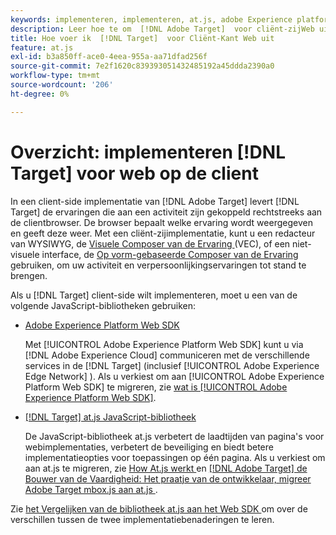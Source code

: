```yaml
---
keywords: implementeren, implementeren, at.js, adobe Experience platform web sdk, aep web sdk
description: Leer hoe te om  [!DNL Adobe Target]  voor cliënt-zijWeb uit te voeren gebruikend  [!DNL Adobe Experience Platform Web SDK]  (het Web SDK van AEP) of de bibliotheek van JavaScript at.js.
title: Hoe voer ik  [!DNL Target]  voor Cliënt-Kant Web uit
feature: at.js
exl-id: b3a850ff-ace0-4eea-955a-aa71dfad256f
source-git-commit: 7e2f1620c839393051432485192a45ddda2390a0
workflow-type: tm+mt
source-wordcount: '206'
ht-degree: 0%

---
```


# Overzicht: implementeren [!DNL Target] voor web op de client

In een client-side implementatie van [!DNL Adobe Target] levert [!DNL Target] de ervaringen die aan een activiteit zijn gekoppeld rechtstreeks aan de clientbrowser. De browser bepaalt welke ervaring wordt weergegeven en geeft deze weer. Met een cliënt-zijimplementatie, kunt u een redacteur van WYSIWYG, de [ Visuele Composer van de Ervaring ](https://experienceleague.adobe.com/docs/target/using/experiences/vec/visual-experience-composer.html) (VEC), of een niet-visuele interface, de [ Op vorm-gebaseerde Composer van de Ervaring ](https://experienceleague.adobe.com/docs/target/using/experiences/form-experience-composer.html) gebruiken, om uw activiteit en verpersoonlijkingservaringen tot stand te brengen.

Als u [!DNL Target] client-side wilt implementeren, moet u een van de volgende JavaScript-bibliotheken gebruiken:

* [Adobe Experience Platform Web SDK](/help/dev/implement/client-side/aep-web-sdk/aep-web-sdk-overview.md)

  Met [!UICONTROL Adobe Experience Platform Web SDK] kunt u via [!DNL Adobe Experience Cloud] communiceren met de verschillende services in de [!DNL Target] (inclusief [!UICONTROL Adobe Experience Edge Network] ). Als u verkiest om aan [!UICONTROL Adobe Experience Platform Web SDK] te migreren, zie [ wat is [!UICONTROL Adobe Experience Platform Web SDK]](/help/dev/implement/client-side/aep-web-sdk/aep-web-sdk-overview.md).

* [[!DNL Target] at.js JavaScript-bibliotheek](/help/dev/implement/client-side/atjs/how-atjs-works/how-atjs-works.md)

  De JavaScript-bibliotheek at.js verbetert de laadtijden van pagina&#39;s voor webimplementaties, verbetert de beveiliging en biedt betere implementatieopties voor toepassingen op één pagina. Als u verkiest om aan at.js te migreren, zie [ How At.js werkt ](/help/dev/implement/client-side/atjs/how-atjs-works/overview.md) en [[!DNL Adobe Target]  de Bouwer van de Vaardigheid: Het praatje van de ontwikkelaar, migreer Adobe Target mbox.js aan at.js ](https://seminars.adobeconnect.com/ptdo6mfo6qn6/?proto=true).


Zie [ het Vergelijken van de bibliotheek at.js aan het Web SDK ](/help/dev/implement/client-side/aep-web-sdk/web-sdk-atjs-comparison.md) om over de verschillen tussen de twee implementatiebenaderingen te leren.
